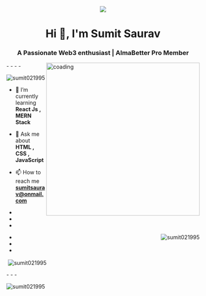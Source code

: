 <p align="center"> <img src="https://www.google.com/url?sa=i&url=https%3A%2F%2Fgithub.com%2Fmurali0101%2Fmurali0101&psig=AOvVaw3OA3RL_R3IOnhwlNigrX9B&ust=1703349120614000&source=images&cd=vfe&opi=89978449&ved=0CBIQjRxqFwoTCPiEuoS8o4MDFQAAAAAdAAAAABAI" /> </p>
<h1 align="center">Hi 👋, I'm Sumit Saurav</h1>
<h3 align="center">A Passionate Web3 enthusiast | AlmaBetter Pro Member</h3>
<img align = "right" alt = 'coading' width = "400" src="https://www.optimalvirtualemployee.com/wp-content/uploads/2023/01/front-end-development.gif">
-
-
-
-



<p align="left"> <img src="https://komarev.com/ghpvc/?username=sumit021995&label=Profile%20views&color=0e75b6&style=flat" alt="sumit021995" /> </p>

- 🌱 I’m currently learning **React Js , MERN Stack**

- 💬 Ask me about **HTML , CSS , JavaScript**

- 📫 How to reach me **sumitsaurav@onmail.com**

-
-
-


<p><img align="right" src="https://github-readme-stats.vercel.app/api/top-langs?username=sumit021995&show_icons=true&locale=en&layout=compact" alt="sumit021995" /></p>

-
-
-

<p>&nbsp;<img align="center" src="https://github-readme-stats.vercel.app/api?username=sumit021995&show_icons=true&locale=en" alt="sumit021995" /></p>
-
-
-

<p><img align="center" src="https://github-readme-streak-stats.herokuapp.com/?user=sumit021995&" alt="sumit021995" /></p>
